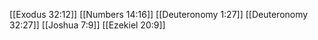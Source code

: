 [[Exodus 32:12]]
[[Numbers 14:16]]
[[Deuteronomy 1:27]]
[[Deuteronomy 32:27]]
[[Joshua 7:9]]
[[Ezekiel 20:9]]
